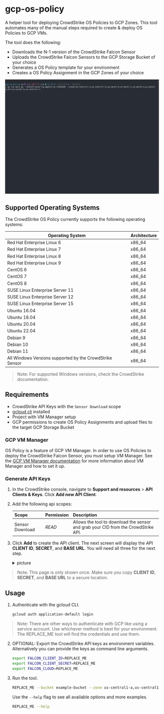 # gcp-os-policy

A helper tool for deploying CrowdStrike OS Poilcies to GCP Zones. This tool automates many of the manual steps required to create & deploy OS Policies to GCP VMs.

The tool does the following:

- Downloads the N-1 version of the CrowdStrike Falcon Sensor
- Uploads the CrowdStrike Falcon Sensors to the GCP Storage Bucket of your choice
- Generates a OS Policy template for your environment
- Creates a OS Policy Assignment in the GCP Zones of your choice

![terminal](./docs/gcptui.gif)

## Supported Operating Systems

The CrowdStrike OS Policy currently supports the following operating systems:

| Operating System                                         | Architecture  |
| -------------------------------------------------------- | ------------- |
| Red Hat Enterprise Linux 6                               | x86_64        |
| Red Hat Enterprise Linux 7                               | x86_64        |
| Red Hat Enterprise Linux 8                               | x86_64        |
| Red Hat Enterprise Linux 9                               | x86_64        |
| CentOS 6                                                 | x86_64        |
| CentOS 7                                                 | x86_64        |
| CentOS 8                                                 | x86_64        |
| SUSE Linux Enterprise Server 11                          | x86_64        |
| SUSE Linux Enterprise Server 12                          | x86_64        |
| SUSE Linux Enterprise Server 15                          | x86_64        |
| Ubuntu 16.04                                             | x86_64        |
| Ubuntu 18.04                                             | x86_64        |
| Ubuntu 20.04                                             | x86_64        |
| Ubuntu 22.04                                             | x86_64        |
| Debian 9                                                 | x86_64        |
| Debian 10                                                | x86_64        |
| Debian 11                                                | x86_64        |
| All Windows Versions supported by the CrowdStrike Sensor | x86_64        |

> Note: For supported Windows versions, check the CrowdStrike documentation.

## Requirements

- CrowdStrike API Keys with the `Sensor Download` scope
- [gcloud cli](https://cloud.google.com/sdk/gcloud) installed
- Project with VM Manager setup
- GCP permissions to create OS Policy Assignments and upload files to the target GCP Storage Bucket

### GCP VM Manager

OS Policy is a feature of GCP VM Manager. In order to use OS Policies to deploy the CrowdStrike Falcon Sensor, you must setup VM Manager. See the [GCP VM Manager documentation](https://cloud.google.com/compute/docs/vm-manager) for more information about VM Manager and how to set it up.

### Generate API Keys

1. In the CrowdStrike console, navigate to **Support and resources** > **API Clients & Keys**. Click **Add new API Client**.
2. Add the following api scopes:

    | Scope               | Permission | Description                                                                  |
    | ------------------- | ---------- | ---------------------------------------------------------------------------- |
    | Sensor Download     | *READ*     | Allows the tool to download the sensor and grab your CID from the CrowdStrike API.      |

3. Click **Add** to create the API client. The next screen will display the API **CLIENT ID**, **SECRET**, and **BASE URL**. You will need all three for the next step.

    <details><summary>picture</summary>
    <p>

    ![api-client-keys](https://raw.githubusercontent.com/CrowdStrike/aws-ssm-distributor/main/official-package/assets/api-client-keys.png)

    </p>
    </details>

> Note: This page is only shown once. Make sure you copy **CLIENT ID**, **SECRET**, and **BASE URL** to a secure location.

## Usage

1. Authenticate with the gcloud CLI.

    ```bash
    gcloud auth application-default login
    ```
> Note: There are other ways to authenticate with GCP like using a service account. Use whichever method is best for your environment. The REPLACE_ME tool will find the credentials and use them.
2. OPTIONAL: Export the CrowdStrike API keys as environment variables. Alternatively you can provide the keys as command line arguments.

    ```bash
    export FALCON_CLIENT_ID=REPLACE_ME
    export FALCON_CLIENT_SECRET=REPLACE_ME
    export FALCON_CLOUD=REPLACE_ME
    ```
2. Run the tool.

    ```bash
    REPLACE_ME --bucket example-bucket --zone us-central1-a,us-central1-b 
    ```

    Use the `--help` flag to see all available options and more examples.

    ```bash
    REPLACE_ME --help
    ```


